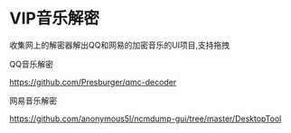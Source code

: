 # VIP音乐解密
收集网上的解密器解出QQ和网易的加密音乐的UI项目,支持拖拽

QQ音乐解密

https://github.com/Presburger/qmc-decoder

网易音乐解密

https://github.com/anonymous5l/ncmdump-gui/tree/master/DesktopTool

